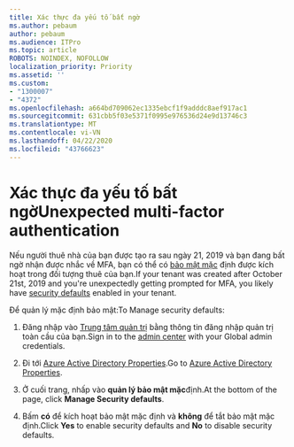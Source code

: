 ```yaml
---
title: Xác thực đa yếu tố bất ngờ
ms.author: pebaum
author: pebaum
ms.audience: ITPro
ms.topic: article
ROBOTS: NOINDEX, NOFOLLOW
localization_priority: Priority
ms.assetid: ''
ms.custom:
- "1300007"
- "4372"
ms.openlocfilehash: a664bd709062ec1335ebcf1f9adddc8aef917ac1
ms.sourcegitcommit: 631cbb5f03e5371f0995e976536d24e9d13746c3
ms.translationtype: MT
ms.contentlocale: vi-VN
ms.lasthandoff: 04/22/2020
ms.locfileid: "43766623"
---
```

# <a name="unexpected-multi-factor-authentication"></a><span data-ttu-id="3000c-102">Xác thực đa yếu tố bất ngờ</span><span class="sxs-lookup"><span data-stu-id="3000c-102">Unexpected multi-factor authentication</span></span>

<span data-ttu-id="3000c-103">Nếu người thuê nhà của bạn được tạo ra sau ngày 21, 2019 và bạn đang bất ngờ nhận được nhắc về MFA, bạn có thể có [bảo mật mặc](https://aka.ms/securitydefaults) định được kích hoạt trong đối tượng thuê của bạn.</span><span class="sxs-lookup"><span data-stu-id="3000c-103">If your tenant was created after October 21st, 2019 and you're unexpectedly getting prompted for MFA, you likely have [security defaults](https://aka.ms/securitydefaults) enabled in your tenant.</span></span> 

<span data-ttu-id="3000c-104">Để quản lý mặc định bảo mật:</span><span class="sxs-lookup"><span data-stu-id="3000c-104">To Manage security defaults:</span></span>

1. <span data-ttu-id="3000c-105">Đăng nhập vào [Trung tâm quản trị](https://go.microsoft.com/fwlink/p/?linkid=834822) bằng thông tin đăng nhập quản trị toàn cầu của bạn.</span><span class="sxs-lookup"><span data-stu-id="3000c-105">Sign in to the [admin center](https://go.microsoft.com/fwlink/p/?linkid=834822) with your Global admin credentials.</span></span>

2. <span data-ttu-id="3000c-106">Đi tới [Azure Active Directory Properties](https://portal.azure.com/#blade/Microsoft_AAD_IAM/ActiveDirectoryMenuBlade/Properties).</span><span class="sxs-lookup"><span data-stu-id="3000c-106">Go to [Azure Active Directory Properties](https://portal.azure.com/#blade/Microsoft_AAD_IAM/ActiveDirectoryMenuBlade/Properties).</span></span>

3. <span data-ttu-id="3000c-107">Ở cuối trang, nhấp vào **quản lý bảo mật mặc**định.</span><span class="sxs-lookup"><span data-stu-id="3000c-107">At the bottom of the page, click **Manage Security defaults**.</span></span>

4. <span data-ttu-id="3000c-108">Bấm **có** để kích hoạt bảo mật mặc định và **không** để tắt bảo mật mặc định.</span><span class="sxs-lookup"><span data-stu-id="3000c-108">Click **Yes** to enable security defaults and **No** to disable security defaults.</span></span>
